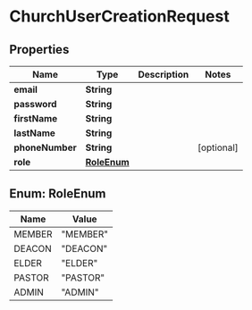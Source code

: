 

# ChurchUserCreationRequest


## Properties

| Name | Type | Description | Notes |
|------------ | ------------- | ------------- | -------------|
|**email** | **String** |  |  |
|**password** | **String** |  |  |
|**firstName** | **String** |  |  |
|**lastName** | **String** |  |  |
|**phoneNumber** | **String** |  |  [optional] |
|**role** | [**RoleEnum**](#RoleEnum) |  |  |



## Enum: RoleEnum

| Name | Value |
|---- | -----|
| MEMBER | &quot;MEMBER&quot; |
| DEACON | &quot;DEACON&quot; |
| ELDER | &quot;ELDER&quot; |
| PASTOR | &quot;PASTOR&quot; |
| ADMIN | &quot;ADMIN&quot; |



